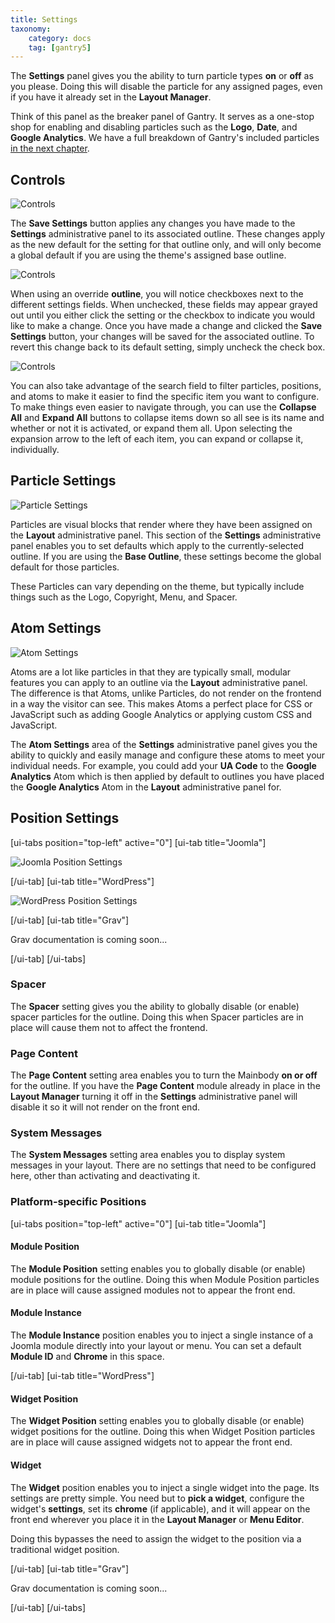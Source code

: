 ```yaml
---
title: Settings
taxonomy:
    category: docs
    tag: [gantry5]
---
```


The **Settings** panel gives you the ability to turn particle types **on** or **off** as you please. Doing this will disable the particle for any assigned pages, even if you have it already set in the **Layout Manager**.

Think of this panel as the breaker panel of Gantry. It serves as a one-stop shop for enabling and disabling particles such as the **Logo**, **Date**, and **Google Analytics**. We have a full breakdown of Gantry's included particles [in the next chapter](../../particles).

Controls
-----

![Controls](controls_1.png?classes=shadow,border)

The **Save Settings** button applies any changes you have made to the **Settings** administrative panel to its associated outline. These changes apply as the new default for the setting for that outline only, and will only become a global default if you are using the theme's assigned base outline.

![Controls](controls_2.png?classes=shadow,border)

When using an override **outline**, you will notice checkboxes next to the different settings fields. When unchecked, these fields may appear grayed out until you either click the setting or the checkbox to indicate you would like to make a change. Once you have made a change and clicked the **Save Settings** button, your changes will be saved for the associated outline. To revert this change back to its default setting, simply uncheck the check box.

![Controls](controls_3.png?classes=shadow,border)

You can also take advantage of the search field to filter particles, positions, and atoms to make it easier to find the specific item you want to configure. To make things even easier to navigate through, you can use the **Collapse All** and **Expand All** buttons to collapse items down so all see is its name and whether or not it is activated, or expand them all. Upon selecting the expansion arrow to the left of each item, you can expand or collapse it, individually. 

Particle Settings
-----

![Particle Settings](particlesettings.png?classes=shadow,border)

Particles are visual blocks that render where they have been assigned on the **Layout** administrative panel. This section of the **Settings** administrative panel enables you to set defaults which apply to the currently-selected outline. If you are using the **Base Outline**, these settings become the global default for those particles.

These Particles can vary depending on the theme, but typically include things such as the Logo, Copyright, Menu, and Spacer.

Atom Settings
-----

![Atom Settings](atomsettings.png?classes=shadow,border)

Atoms are a lot like particles in that they are typically small, modular features you can apply to an outline via the **Layout** administrative panel. The difference is that Atoms, unlike Particles, do not render on the frontend in a way the visitor can see. This makes Atoms a perfect place for CSS or JavaScript such as adding Google Analytics or applying custom CSS and JavaScript.

The **Atom Settings** area of the **Settings** administrative panel gives you the ability to quickly and easily manage and configure these atoms to meet your individual needs. For example, you could add your **UA Code** to the **Google Analytics** Atom which is then applied by default to outlines you have placed the **Google Analytics** Atom in the **Layout** administrative panel for.

Position Settings
-----

[ui-tabs position="top-left" active="0"]
[ui-tab title="Joomla"]

![Joomla Position Settings](position_settings.png?classes=shadow,border)

[/ui-tab]
[ui-tab title="WordPress"]

![WordPress Position Settings](wp_position_settings.png?classes=shadow,border)

[/ui-tab]
[ui-tab title="Grav"]

Grav documentation is coming soon...

[/ui-tab]
[/ui-tabs] 

### Spacer

The **Spacer** setting gives you the ability to globally disable (or enable) spacer particles for the outline. Doing this when Spacer particles are in place will cause them not to affect the frontend.

### Page Content

The **Page Content** setting area enables you to turn the Mainbody **on or off** for the outline. If you have the **Page Content** module already in place in the **Layout Manager** turning it off in the **Settings** administrative panel will disable it so it will not render on the front end.

### System Messages

The **System Messages** setting area enables you to display system messages in your layout. There are no settings that need to be configured here, other than activating and deactivating it.

### Platform-specific Positions

[ui-tabs position="top-left" active="0"]
[ui-tab title="Joomla"]

#### Module Position

The **Module Position** setting enables you to globally disable (or enable) module positions for the outline. Doing this when Module Position particles are in place will cause assigned modules not to appear the front end.

#### Module Instance

The **Module Instance** position enables you to inject a single instance of a Joomla module directly into your layout or menu. You can set a default **Module ID** and **Chrome** in this space.

[/ui-tab]
[ui-tab title="WordPress"]

#### Widget Position

The **Widget Position** setting enables you to globally disable (or enable) widget positions for the outline. Doing this when Widget Position particles are in place will cause assigned widgets not to appear the front end.

#### Widget

The **Widget** position enables you to inject a single widget into the page. Its settings are pretty simple. You need but to **pick a widget**, configure the widget's **settings**, set its **chrome** (if applicable), and it will appear on the front end wherever you place it in the **Layout Manager** or **Menu Editor**.

Doing this bypasses the need to assign the widget to the position via a traditional widget position.

[/ui-tab]
[ui-tab title="Grav"]

Grav documentation is coming soon...

[/ui-tab]
[/ui-tabs]
